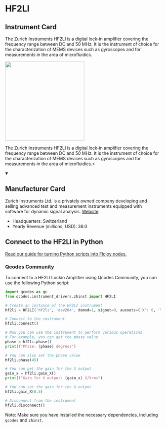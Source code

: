 
# HF2LI

## Instrument Card

<div className="flex">

<div>

The Zurich Instruments HF2LI is a digital lock-in amplifier covering the frequency range between DC and 50 MHz. It is the instrument of choice for the characterization of MEMS devices such as gyroscopes and for measurements in the area of microfluidics.

</div>

<img width="256" src="docs/Instruments/Lockin Amplifiers/HF2LI/HF2LI.jpg"/>

</div>

The Zurich Instruments HF2LI is a digital lock-in amplifier covering the frequency range between DC and 50 MHz. It is the instrument of choice for the characterization of MEMS devices such as gyroscopes and for measurements in the area of microfluidics.>

<details open>
<summary><h2>Manufacturer Card</h2></summary>

Zurich Instruments Ltd. is a privately owned company developing and selling advanced test and measurement instruments equipped with software for dynamic signal analysis. <a href="https://www.zhinst.com/americas/en">Website</a>.

<ul>
  <li>Headquarters: Switzerland</li>
  <li>Yearly Revenue (millions, USD): 38.0</li>
</ul>
</details>

## Connect to the HF2LI in Python

[Read our guide for turning Python scripts into Flojoy nodes.](https://docs.flojoy.ai/custom-nodes/creating-custom-node/)


### Qcodes Community

To connect to a HF2LI Lockin Amplifier using Qcodes Community, you can use the following Python script:

```python
import qcodes as qc
from qcodes.instrument_drivers.zhinst import HF2LI

# Create an instance of the HF2LI instrument
hf2li = HF2LI('hf2li', 'dev204', demod=1, sigout=0, auxouts={'X': 0, 'Y': 3})

# Connect to the instrument
hf2li.connect()

# Now you can use the instrument to perform various operations
# For example, you can get the phase value
phase = hf2li.phase()
print(f"Phase: {phase} degrees")

# You can also set the phase value
hf2li.phase(45)

# You can get the gain for the X output
gain_x = hf2li.gain_X()
print(f"Gain for X output: {gain_x} V/Vrms")

# You can set the gain for the X output
hf2li.gain_X(0.5)

# Disconnect from the instrument
hf2li.disconnect()
```

Note: Make sure you have installed the necessary dependencies, including `qcodes` and `zhinst`.

